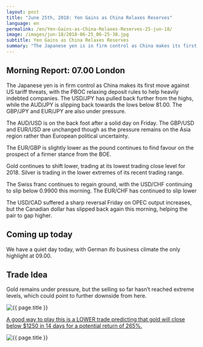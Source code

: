 ```yaml
---
layout: post
title: "June 25th, 2018: Yen Gains as China Relaxes Reserves"
language: en
permalink: /en/Yen-Gains-as-China-Relaxes-Reserves-25-jun-18/
image: /images/jun-18/2018-06-25_06-25-38.jpg
subtitle: Yen Gains as China Relaxes Reserves
summary: "The Japanese yen is in firm control as China makes its first move against US tariff threats, with the PBOC relaxing deposit rules to help heavily indebted companies. The USD/JPY has pulled back further from the highs, while the AUD/JPY is slipping back towards the lows below 81.00"
---
```

## Morning Report: 07.00 London

The Japanese yen is in firm control as China makes its first move against US tariff threats, with the PBOC relaxing deposit rules to help heavily indebted companies. The USD/JPY has pulled back further from the highs, while the AUD/JPY is slipping back towards the lows below 81.00. The GBP/JPY and EUR/JPY are also under pressure. 

The AUD/USD is on the back foot after a solid day on Friday. The GBP/USD and EUR/USD are unchanged though as the pressure remains on the Asia region rather than European political uncertainty. 

The EUR/GBP is slightly lower as the pound continues to find favour on the prospect of a firmer stance from the BOE. 

Gold continues to shift lower, trading at its lowest trading close level for 2018. Silver is trading in the lower extremes of its recent trading range. 

The Swiss franc continues to regain ground, with the USD/CHF continuing to slip below 0.9900 this morning. The EUR/CHF has continued to slip lower

The USD/CAD suffered a sharp reversal Friday on OPEC output increases, but the Canadian dollar has slipped back again this morning, helping the pair to gap higher.

## Coming up today

We have a quiet day today, with German ifo business climate the only highlight at 09.00.

## Trade Idea

Gold remains under pressure, but the selling so far hasn’t reached extreme levels, which could point to further downside from here.

<img class="post-image" src="{{ site.url }}/images/jun-18/2018-06-25_06-25-38.jpg" alt="{{ page.title }}" title="{{ page.title }}">

<a href="%LINK%%?currency=GBP&market=commodities&underlying=frxXAUUSD&formname=higherlower&duration_amount=14&duration_units=d&amount=10&amount_type=stake&expiry_type=duration&barrier=1250" target="_blank">A good way to play this is a LOWER trade predicting that gold will close below $1250 in 14 days for a potential return of 265%.</a>

<img class="post-image" src="{{ site.url }}/images/jun-18/2018-06-25_06-26-57.jpg" alt="{{ page.title }}" title="{{ page.title }}">
